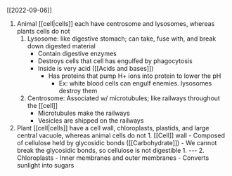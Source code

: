 [[2022-09-06]]
1. Animal [[cell|cells]] each have centrosome and lysosomes, whereas plants cells do not
	1. Lysosome: like digestive stomach; can take, fuse with, and break down digested material
		- Contain digestive enzymes
		- Destroys cells that cell has engulfed by phagocytosis
		- Inside is very acid ([[Acids and bases]])
			- Has proteins that pump H+ ions into protein to lower the pH
				- Ex: white blood cells can engulf enemies. lysosomes destroy them
	1. Centrosome: Associated w/ microtubules; like railways throughout the [[cell]]
		- Microtubules make the railways
		- Vesicles are shipped on the railways
2. Plant [[cell|cells]] have a cell wall, chloroplasts, plastids, and large central vacuole, whereas animal cells do not
		1. [[Cell]] wall
			- Composed of cellulose held by glycosidic bonds ([[Carbohydrate]])
				- We cannot break the glycosidic bonds, so cellulose is not digestible
		1. ---
		2. Chloroplasts
			- Inner membranes and outer membranes
			- Converts sunlight into sugars
